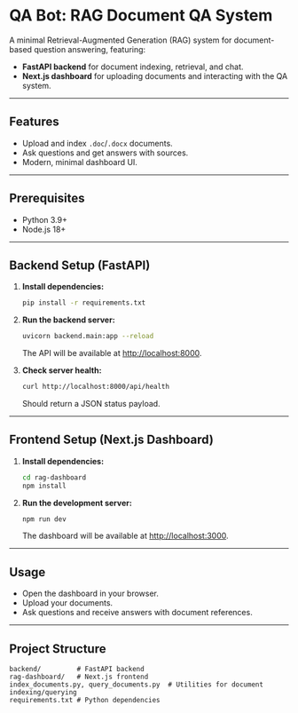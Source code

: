 # QA Bot: RAG Document QA System

A minimal Retrieval-Augmented Generation (RAG) system for document-based question answering, featuring:
- **FastAPI backend** for document indexing, retrieval, and chat.
- **Next.js dashboard** for uploading documents and interacting with the QA system.

---

## Features

- Upload and index `.doc`/`.docx` documents.
- Ask questions and get answers with sources.
- Modern, minimal dashboard UI.

---

## Prerequisites

- Python 3.9+
- Node.js 18+

---

## Backend Setup (FastAPI)

1. **Install dependencies:**
   ```bash
   pip install -r requirements.txt
   ```

2. **Run the backend server:**
   ```bash
   uvicorn backend.main:app --reload
   ```
   The API will be available at [http://localhost:8000](http://localhost:8000).

3. **Check server health:**
   ```bash
   curl http://localhost:8000/api/health
   ```
   Should return a JSON status payload.

---

## Frontend Setup (Next.js Dashboard)

1. **Install dependencies:**
   ```bash
   cd rag-dashboard
   npm install
   ```

2. **Run the development server:**
   ```bash
   npm run dev
   ```
   The dashboard will be available at [http://localhost:3000](http://localhost:3000).

---

## Usage

- Open the dashboard in your browser.
- Upload your documents.
- Ask questions and receive answers with document references.

---

## Project Structure

```
backend/         # FastAPI backend
rag-dashboard/   # Next.js frontend
index_documents.py, query_documents.py  # Utilities for document indexing/querying
requirements.txt # Python dependencies
```
